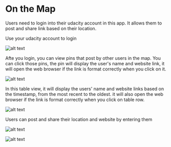 # On the Map

Users need to login into their udacity account in this app. It allows them  to post and share link based on their location.

Use your udacity account to login

  ![alt text](https://github.com/fw5dev/Udacity_IOS_ND_P3/blob/master/LoiginScreen.png)

Afte you login, you can view pins that post by other users in the map. You can click those pins, the pin will display the user's name and website link, it will open the web browser if the link is format correctly when you click on it.

 ![alt text](https://github.com/fw5dev/Udacity_IOS_ND_P3/blob/master/MapScreen.png)

In this table view, it will display the users' name and website links based on the timestamp, from the most recent to the oldest. it will also open the web browser if the link is format correctly when you click on table row.

 ![alt text](https://github.com/fw5dev/Udacity_IOS_ND_P3/blob/master/TableScreen.png)

Users can post and share their location and website  by entering them

 ![alt text](https://github.com/fw5dev/Udacity_IOS_ND_P3/blob/master/PostScreen.png)

 ![alt text](https://github.com/fw5dev/Udacity_IOS_ND_P3/blob/master/FinishPostScreen.png)
